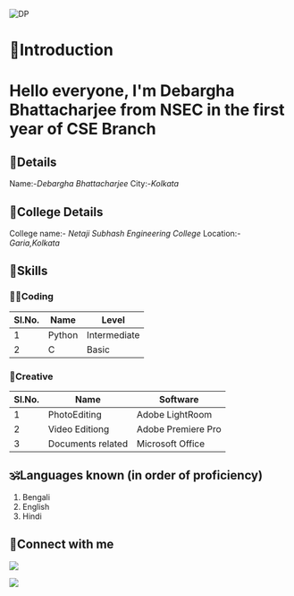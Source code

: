 ![DP](https://img.wallpapersafari.com/desktop/1680/1050/33/10/JYPM91.jpg)

# 👋Introduction
# Hello everyone, I'm Debargha Bhattacharjee from NSEC in the first year of CSE Branch

## 📃Details 
Name:-_Debargha Bhattacharjee_
City:-_Kolkata_

## 🏫College Details
College name:- _Netaji Subhash Engineering College_
Location:- _Garia,Kolkata_

## 🤹Skills

### 🐱‍💻Coding
|Sl.No.|Name|Level|
|---|---|---|
|1|Python|Intermediate|
|2|C|Basic|

### 🎨Creative
|Sl.No.|Name|Software|
|---|---|---|
|1|PhotoEditing|Adobe LightRoom|
|2|Video Editiong|Adobe Premiere Pro|
|3|Documents related|Microsoft Office|

## 🕉️Languages known (in order of proficiency)
1. Bengali
2. English
3. Hindi

## 🤝Connect with me
[<img src="https://res.cloudinary.com/crunchbase-production/image/upload/c_lpad,h_256,w_256,f_auto,q_auto:eco,dpr_1/v1397180207/d242197edc3ff044620cf2d8ff39d6b3.jpg">](https://twitter.com/dozzergeeky)

[<img src="https://play-lh.googleusercontent.com/kMofEFLjobZy_bCuaiDogzBcUT-dz3BBbOrIEjJ-hqOabjK8ieuevGe6wlTD15QzOqw">](https://www.linkedin.com/in/debargha-bhattacharjee-b6a89a221)

